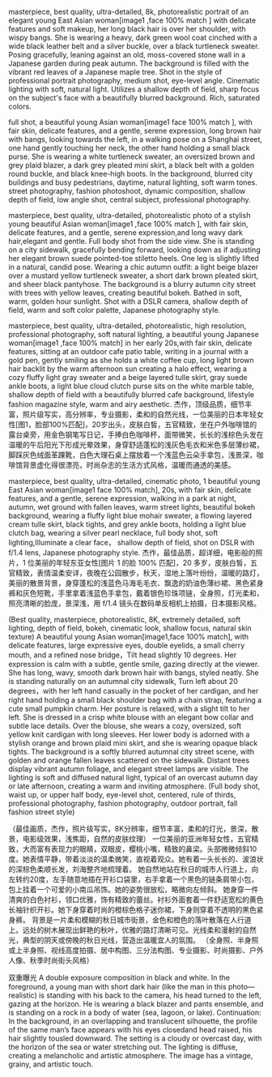 masterpiece, best quality, ultra-detailed, 8k, photorealistic portrait of an elegant young East Asian woman[image1 ,face 100% match ] with delicate features and soft makeup, her long black hair is over her shoulder, with wispy bangs.
She is wearing a heavy, dark green wool coat cinched with a wide black leather belt and a silver buckle, over a black turtleneck sweater.
Posing gracefully, leaning against an old, moss-covered stone wall in a Japanese garden during peak autumn. The background is filled with the vibrant red leaves of a Japanese maple tree.
Shot in the style of professional portrait photography, medium shot, eye-level angle. Cinematic lighting with soft, natural light. Utilizes a shallow depth of field, sharp focus on the subject's face with a beautifully blurred background. Rich, saturated colors.


full shot, a beautiful young Asian woman[image1 face 100% match ], with fair skin, delicate features, and a gentle, serene expression, long brown hair with bangs, looking towards the left, in a walking pose on a Shanghai street, one hand gently touching her neck, the other hand holding a small black purse. She is wearing a white turtleneck sweater, an oversized brown and grey plaid blazer, a dark grey pleated mini skirt, a black belt with a golden round buckle, and black knee-high boots. In the background, blurred city buildings and busy pedestrians, daytime, natural lighting, soft warm tones. street photography, fashion photoshoot, dynamic composition, shallow depth of field, low angle shot, central subject, professional photography.


masterpiece, best quality, ultra-detailed, photorealistic photo of a stylish young beautiful Asian woman[image1 ,face 100% match ], with fair skin, delicate features, and a gentle, serene expression,and long wavy dark hair,elegant and gentle.
Full body shot from the side view.
She is standing on a city sidewalk, gracefully bending forward, looking down as if adjusting her elegant brown suede pointed-toe stiletto heels. One leg is slightly lifted in a natural, candid pose.
Wearing a chic autumn outfit: a light beige blazer over a mustard yellow turtleneck sweater, a short dark brown pleated skirt, and sheer black pantyhose.
The background is a blurry autumn city street with trees with yellow leaves, creating beautiful bokeh.
Bathed in soft, warm, golden hour sunlight.
Shot with a DSLR camera, shallow depth of field, warm and soft color palette, Japanese photography style.


masterpiece, best quality, ultra-detailed, photorealistic, high resolution, professional photography, soft natural lighting, a beautiful young Japanese woman[image1 ,face 100% match] in her early 20s,with fair skin, delicate features, sitting at an outdoor cafe patio table, writing in a journal with a gold pen, gently smiling as she holds a white coffee cup,  long light brown hair backlit by the warm afternoon sun creating a halo effect, wearing a cozy fluffy light gray sweater and a beige layered tulle skirt, gray suede ankle boots, a light blue cloud clutch purse sits on the white marble table, shallow depth of field with a beautifully blurred cafe background, lifestyle fashion magazine style, warm and airy aesthetic.
杰作，顶级品质，细节丰富，照片级写实，高分辨率，专业摄影，柔和的自然光线，一位美丽的日本年轻女性[图1，脸部100%匹配]，20岁出头，皮肤白皙，五官精致，坐在户外咖啡馆的露台桌旁，用金色钢笔写日记，手捧白色咖啡杯，面带微笑，长长的浅棕色头发在温暖的午后阳光下形成光晕效果，身穿舒适蓬松的浅灰色毛衣和米色多层薄纱裙，脚踩灰色绒面革踝靴，白色大理石桌上摆放着一个浅蓝色云朵手拿包，浅景深，咖啡馆背景虚化得很漂亮，时尚杂志的生活方式风格，温暖而通透的美感。




masterpiece, best quality, ultra-detailed, cinematic photo, 1 beautiful young East Asian woman[image1 face 100% match], 20s,  with fair skin, delicate features, and a gentle, serene expression, walking in a park at night, autumn, wet ground with fallen leaves, warm street lights, beautiful bokeh background, wearing a fluffy light blue mohair sweater, a flowing layered cream tulle skirt, black tights, and grey ankle boots, holding a light blue clutch bag, wearing a silver pearl necklace, full body shot, soft lighting,Illuminate a clear face， shallow depth of field, shot on DSLR with f/1.4 lens, Japanese photography style.
杰作，最佳品质，超详细，电影般的照片，1 位美丽的年轻东亚女性[图片 1 的脸 100% 匹配]，20 多岁，皮肤白皙，五官精致，表情温柔安详，夜晚在公园散步，秋天，湿地上落叶纷纷，温暖的路灯，美丽的散景背景，身穿蓬松的浅蓝色马海毛毛衣、飘逸的奶油色薄纱裙、黑色紧身裤和灰色短靴，手里拿着浅蓝色手拿包，戴着银色珍珠项链，全身照，灯光柔和，照亮清晰的脸庞，景深浅，用 f/1.4 镜头在数码单反相机上拍摄，日本摄影风格。


(Best quality, masterpiece, photorealistic, 8K, extremely detailed, soft lighting, depth of field, bokeh, cinematic look, shallow focus, natural skin texture)
A beautiful young Asian woman[image1,face 100% match], with delicate features, large expressive eyes, double eyelids, a small cherry mouth, and a refined nose bridge，Tilt  head slightly 10 degrees. Her expression is calm with a subtle, gentle smile, gazing directly at the viewer. She has long, wavy, smooth dark brown hair with bangs, styled neatly.
She is standing naturally on an autumnal city sidewalk, Turn left about 20 degrees，with her left hand casually in the pocket of her cardigan, and her right hand holding a small black shoulder bag with a chain strap, featuring a cute small pumpkin charm. Her posture is relaxed, with a slight tilt to her left.
She is dressed in a crisp white blouse with an elegant bow collar and subtle lace details. Over the blouse, she wears a cozy, oversized, soft yellow knit cardigan with long sleeves. Her lower body is adorned with a stylish orange and brown plaid mini skirt, and she is wearing opaque black tights.
The background is a softly blurred autumnal city street scene, with golden and orange fallen leaves scattered on the sidewalk. Distant trees display vibrant autumn foliage, and elegant street lamps are visible. The lighting is soft and diffused natural light, typical of an overcast autumn day or late afternoon, creating a warm and inviting atmosphere.
(Full body shot, waist up, or upper half body, eye-level shot, centered, rule of thirds, professional photography, fashion photography, outdoor portrait, fall fashion street style)


（最佳画质，杰作，照片级写实，8K分辨率，细节丰富，柔和的灯光，景深，散景，电影级效果，浅焦距，自然的皮肤纹理）
一位美丽的亚洲年轻女性，五官精致，大而富有表现力的眼睛，双眼皮，樱桃小嘴，精致的鼻梁。头部微微倾斜10度。她表情平静，带着淡淡的温柔微笑，直视着观众。她有着一头长长的、波浪状的深棕色柔顺长发，刘海整齐地梳理着。
她自然地站在秋日的城市人行道上，向左转约20度，左手随意地插在开衫口袋里，右手拿着一个黑色的链条肩带小包，包上挂着一个可爱的小南瓜吊饰。她的姿势很放松，略微向左倾斜。
她身穿一件清爽的白色衬衫，领口优雅，饰有精致的蕾丝。衬衫外面套着一件舒适宽松的黄色长袖针织开衫。她下身穿着时尚的橙棕色格子迷你裙，下身则穿着不透明的黑色紧身裤。
背景是一片柔和模糊的秋日城市街景，金色和橙色的落叶散落在人行道上。远处的树木展现出鲜艳的秋叶，优雅的路灯清晰可见。光线柔和漫射的自然光，典型的阴天或傍晚的秋日光线，营造出温暖宜人的氛围。
（全身照、半身照或上半身照、视线高度拍摄、居中构图、三分法构图、专业摄影、时尚摄影、户外人像、秋季时尚街头风格）

双重曝光
A double exposure composition in black and white. In the foreground, a young man with short dark hair (like the man in this photo—realistic) is standing with his back to the camera, his head turned to the left, gazing at the horizon. He is wearing a black blazer and pants ensemble, and is standing on a rock in a body of water (sea, lagoon, or lake). Continuation: In the background, in an overlapping and translucent silhouette, the profile of the same man’s face appears with his eyes closedand head raised, his hair slightly tousled downward. The setting is a cloudy or overcast day, with the horizon of the sea or water stretching out. The lighting is diffuse, creating a melancholic and artistic atmosphere. The image has a vintage, grainy, and artistic touch.
